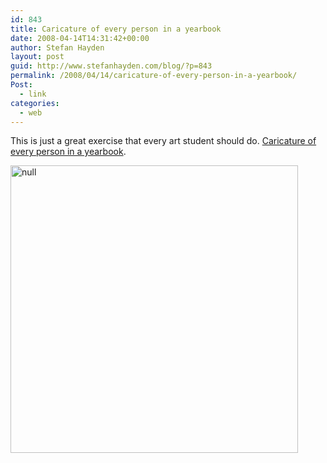 ```yaml
---
id: 843
title: Caricature of every person in a yearbook
date: 2008-04-14T14:31:42+00:00
author: Stefan Hayden
layout: post
guid: http://www.stefanhayden.com/blog/?p=843
permalink: /2008/04/14/caricature-of-every-person-in-a-yearbook/
Post:
  - link
categories:
  - web
---
```

This is just a great exercise that every art student should do. <a href="http://flickr.com/photos/robotjohnny/sets/72157604523599953/">Caricature of every person in a yearbook</a>.

<img src="http://farm4.static.flickr.com/3252/2410809205_1d77d48d31.jpg?v=0" alt="null" width="460" />